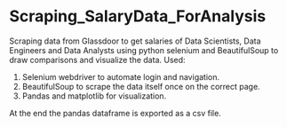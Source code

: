 # Scraping_SalaryData_ForAnalysis
Scraping data from Glassdoor to get salaries of Data Scientists, Data Engineers and Data Analysts using python selenium and BeautifulSoup to draw comparisons and visualize the data.
Used:
1. Selenium webdriver to automate login and navigation.
2. BeautifulSoup to scrape the data itself once on the correct page.
3. Pandas and matplotlib for visualization.

At the end the pandas dataframe is exported as a csv file.

